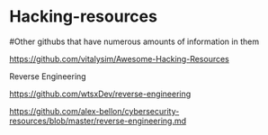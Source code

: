 # Hacking-resources


#Other githubs that have numerous amounts of information in them

https://github.com/vitalysim/Awesome-Hacking-Resources



Reverse Engineering

https://github.com/wtsxDev/reverse-engineering

https://github.com/alex-bellon/cybersecurity-resources/blob/master/reverse-engineering.md




